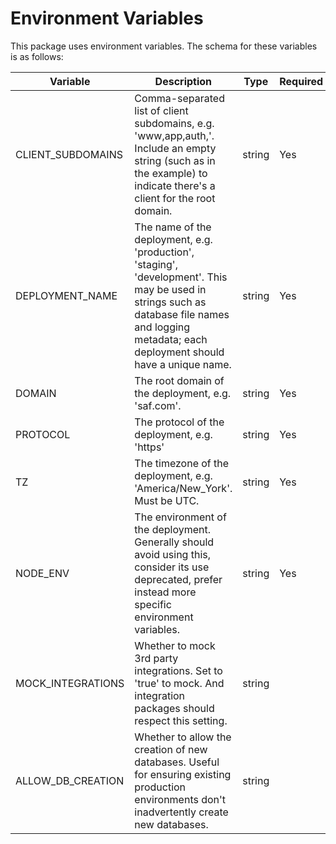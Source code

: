 # Environment Variables

This package uses environment variables. The schema for these variables is as follows:

| Variable          | Description                                                                                                                                                                                       | Type   | Required |
| ----------------- | ------------------------------------------------------------------------------------------------------------------------------------------------------------------------------------------------- | ------ | -------- |
| CLIENT_SUBDOMAINS | Comma-separated list of client subdomains, e.g. 'www,app,auth,'. Include an empty string (such as in the example) to indicate there's a client for the root domain.                               | string | Yes      |
| DEPLOYMENT_NAME   | The name of the deployment, e.g. 'production', 'staging', 'development'. This may be used in strings such as database file names and logging metadata; each deployment should have a unique name. | string | Yes      |
| DOMAIN            | The root domain of the deployment, e.g. 'saf.com'.                                                                                                                                                | string | Yes      |
| PROTOCOL          | The protocol of the deployment, e.g. 'https'                                                                                                                                                      | string | Yes      |
| TZ                | The timezone of the deployment, e.g. 'America/New_York'. Must be UTC.                                                                                                                             | string | Yes      |
| NODE_ENV          | The environment of the deployment. Generally should avoid using this, consider its use deprecated, prefer instead more specific environment variables.                                            | string | Yes      |
| MOCK_INTEGRATIONS | Whether to mock 3rd party integrations. Set to 'true' to mock. And integration packages should respect this setting.                                                                              | string |          |
| ALLOW_DB_CREATION | Whether to allow the creation of new databases. Useful for ensuring existing production environments don't inadvertently create new databases.                                                    | string |          |
